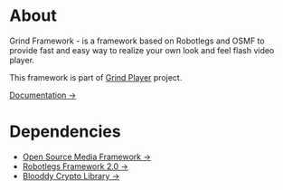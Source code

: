 # About

Grind Framework - is a framework based on Robotlegs and OSMF to provide fast and easy way to realize your own look and feel flash video player.

This framework is part of [Grind Player](https://github.com/kutu/GrindPlayer) project.

[Documentation &rarr;](http://osmfhls.kutu.ru/docs/grind/)

# Dependencies

- [Open Source Media Framework &rarr;](http://sourceforge.net/projects/osmf.adobe/files/OSMF%202.0%20Release%20%28final%20source%2C%20ASDocs%2C%20pdf%20guides%20and%20release%20notes%29/)
- [Robotlegs Framework 2.0 &rarr;](http://www.robotlegs.org/)
- [Blooddy Crypto Library &rarr;](http://www.blooddy.by/crypto/)
